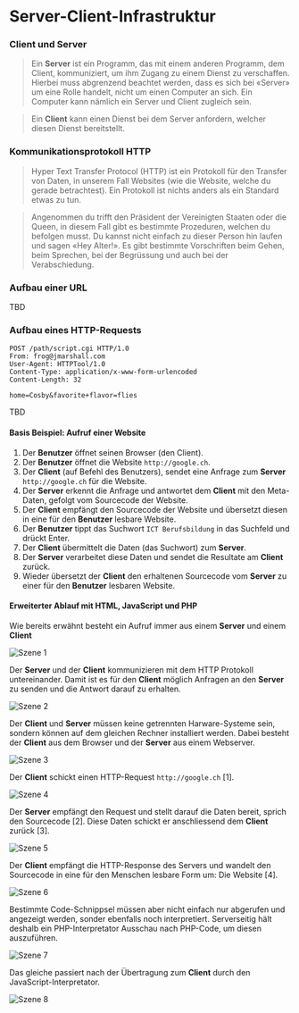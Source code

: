 # Server-Client-Infrastruktur

### Client und Server
> Ein __Server__ ist ein Programm, das mit einem anderen Programm, dem Client, kommuniziert, um ihm Zugang zu einem Dienst zu verschaffen. Hierbei muss abgrenzend beachtet werden, dass es sich bei «Server» um eine Rolle handelt, nicht um einen Computer an sich. Ein Computer kann nämlich ein Server und Client zugleich sein.

> Ein __Client__ kann einen Dienst bei dem Server anfordern, welcher diesen Dienst bereitstellt.

### Kommunikationsprotokoll HTTP

> Hyper Text Transfer Protocol (HTTP) ist ein Protokoll für den Transfer von Daten, in unserem Fall Websites (wie die Website, welche du gerade betrachtest). Ein Protokoll ist nichts anders als ein Standard etwas zu tun.

> Angenommen du trifft den Präsident der Vereinigten Staaten oder die Queen, in diesem Fall gibt es bestimmte Prozeduren, welchen du befolgen musst. Du kannst nicht einfach zu dieser Person hin laufen und sagen «Hey Alter!». Es gibt bestimmte Vorschriften beim Gehen, beim Sprechen, bei der Begrüssung und auch bei der Verabschiedung.

### Aufbau einer URL

TBD

### Aufbau eines HTTP-Requests

```
POST /path/script.cgi HTTP/1.0
From: frog@jmarshall.com
User-Agent: HTTPTool/1.0
Content-Type: application/x-www-form-urlencoded
Content-Length: 32

home=Cosby&favorite+flavor=flies
```

TBD

#### Basis Beispiel: Aufruf einer Website

1. Der __Benutzer__ öffnet seinen Browser (den Client).
2. Der __Benutzer__  öffnet die Website `http://google.ch`.
3. Der __Client__ (auf Befehl des Benutzers), sendet eine Anfrage zum __Server__ `http://google.ch` für die Website.
4. Der __Server__ erkennt die Anfrage und antwortet dem __Client__ mit den Meta-Daten, gefolgt vom Sourcecode der Website.
5. Der __Client__ empfängt den Sourcecode der Website und übersetzt diesen in eine für den __Benutzer__ lesbare Website.
6. Der __Benutzer__ tippt das Suchwort `ICT Berufsbildung` in das Suchfeld und drückt Enter.
7. Der __Client__ übermittelt die Daten (das Suchwort) zum __Server__.
8. Der __Server__ verarbeitet diese Daten und sendet die Resultate am __Client__ zurück.
9. Wieder übersetzt der __Client__ den erhaltenen Sourcecode vom __Server__ zu einer für den __Benutzer__ lesbaren Website.

#### Erweiterter Ablauf mit HTML, JavaScript und PHP

Wie bereits erwähnt besteht ein Aufruf immer aus einem __Server__ und einem __Client__

![Szene 1](src/01.jpg)

Der __Server__ und der __Client__ kommunizieren mit dem HTTP Protokoll untereinander. Damit ist es für den __Client__ möglich Anfragen an den __Server__ zu senden und die Antwort darauf zu erhalten.

![Szene 2](src/02.jpg)

Der __Client__ und __Server__ müssen keine getrennten Harware-Systeme sein, sondern können auf dem gleichen Rechner installiert werden. Dabei besteht der __Client__ aus dem Browser und der __Server__ aus einem Webserver.

![Szene 3](src/03.jpg)

Der __Client__ schickt einen HTTP-Request `http://google.ch` [1].

![Szene 4](src/04.jpg)

Der __Server__ empfängt den Request und stellt darauf die Daten bereit, sprich den Sourcecode [2]. Diese Daten schickt er anschliessend dem __Client__ zurück [3].

![Szene 5](src/05.jpg)

Der __Client__ empfängt die HTTP-Response des Servers und wandelt den Sourcecode in eine für den Menschen lesbare Form um: Die Website [4].

![Szene 6](src/06.jpg)

Bestimmte Code-Schnippsel müssen aber nicht einfach nur abgerufen und angezeigt werden, sonder ebenfalls noch interpretiert. Serverseitig hält deshalb ein PHP-Interpretator Ausschau nach PHP-Code, um diesen auszuführen.

![Szene 7](src/07.jpg)

Das gleiche passiert nach der Übertragung zum __Client__ durch den JavaScript-Interpretator.

![Szene 8](src/08.jpg)
